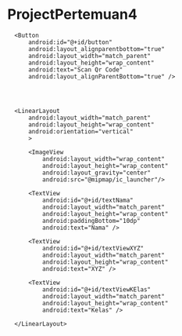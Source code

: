 # ProjectPertemuan4

  <?xml version="1.0" encoding="utf-8"?>
  <RelativeLayout xmlns:android="http://schemas.android.com/apk/res/android"
      android:layout_width="match_parent"
      android:layout_height="match_parent"
      android:paddingBottom="@dimen/activity_vertical_margin"
      android:paddingHorizontal="@dimen/antivity_horizontal_margin"
      android:paddingTop="@dimen/antivity_horizontal_margin">




      <Button
          android:id="@+id/button"
          android:layout_alignparentbottom="true"
          android:layout_width="match_parent"
          android:layout_height="wrap_content"
          android:text="Scan Qr Code"
          android:layout_alignParentBottom="true" />




      <LinearLayout
          android:layout_width="match_parent"
          android:layout_height="wrap_content"
          android:orientation="vertical"
          >

          <ImageView
              android:layout_width="wrap_content"
              android:layout_height="wrap_content"
              android:layout_gravity="center"
              android:src="@mipmap/ic_launcher"/>

          <TextView
              android:id="@+id/textNama"
              android:layout_width="match_parent"
              android:layout_height="wrap_content"
              android:paddingBottom="10dp"
              android:text="Nama" />

          <TextView
              android:id="@+id/textViewXYZ"
              android:layout_width="match_parent"
              android:layout_height="wrap_content"
              android:text="XYZ" />

          <TextView
              android:id="@+id/textViewKElas"
              android:layout_width="match_parent"
              android:layout_height="wrap_content"
              android:text="Kelas" />

      </LinearLayout>


  </RelativeLayout>
